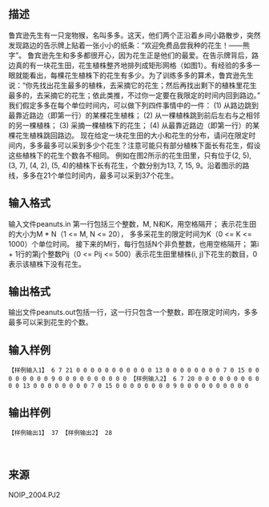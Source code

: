 ## 描述

鲁宾逊先生有一只宠物猴，名叫多多。这天，他们两个正沿着乡间小路散步，突然发现路边的告示牌上贴着一张小小的纸条：“欢迎免费品尝我种的花生！——熊字”。 鲁宾逊先生和多多都很开心，因为花生正是他们的最爱。在告示牌背后，路边真的有一块花生田，花生植株整齐地排列成矩形网格（如图1）。有经验的多多一眼就能看出，每棵花生植株下的花生有多少。为了训练多多的算术，鲁宾逊先生说：“你先找出花生最多的植株，去采摘它的花生；然后再找出剩下的植株里花生最多的，去采摘它的花生；依此类推，不过你一定要在我限定的时间内回到路边。” 我们假定多多在每个单位时间内，可以做下列四件事情中的一件： (1) 从路边跳到最靠近路边（即第一行）的某棵花生植株； (2) 从一棵植株跳到前后左右与之相邻的另一棵植株； (3) 采摘一棵植株下的花生； (4) 从最靠近路边（即第一行）的某棵花生植株跳回路边。 现在给定一块花生田的大小和花生的分布，请问在限定时间内，多多最多可以采到多少个花生？注意可能只有部分植株下面长有花生，假设这些植株下的花生个数各不相同。 例如在图2所示的花生田里，只有位于(2, 5), (3, 7), (4, 2), (5, 4)的植株下长有花生，个数分别为13, 7, 15, 9。沿着图示的路线，多多在21个单位时间内，最多可以采到37个花生。

## 输入格式

输入文件peanuts.in 第一行包括三个整数，M, N和K，用空格隔开； 表示花生田的大小为M * N（1 <= M, N <= 20）， 多多采花生的限定时间为K（0 <= K <= 1000）个单位时间。 接下来的M行，每行包括N个非负整数，也用空格隔开； 第i + 1行的第j个整数Pij（0 <= Pij <= 500）表示花生田里植株(i, j)下花生的数目，0表示该植株下没有花生。

## 输出格式

输出文件peanuts.out包括一行，这一行只包含一个整数，即在限定时间内，多多最多可以采到花生的个数。

## 输入样例

```plaintext
【样例输入1】 6 7 21 0 0 0 0 0 0 0 0 0 0 0 13 0 0 0 0 0 0 0 0 7 0 15 0 0 0 0 0 0 0 0 9 0 0 0 0 0 0 0 0 0 0 【样例输入2】 6 7 20 0 0 0 0 0 0 0 0 0 0 0 13 0 0 0 0 0 0 0 0 7 0 15 0 0 0 0 0 0 0 0 9 0 0 0 0 0 0 0 0 0 0
```

## 输出样例

```plaintext
【样例输出1】 37 【样例输出2】 28
```



 

## 来源

NOIP_2004.PJ2

